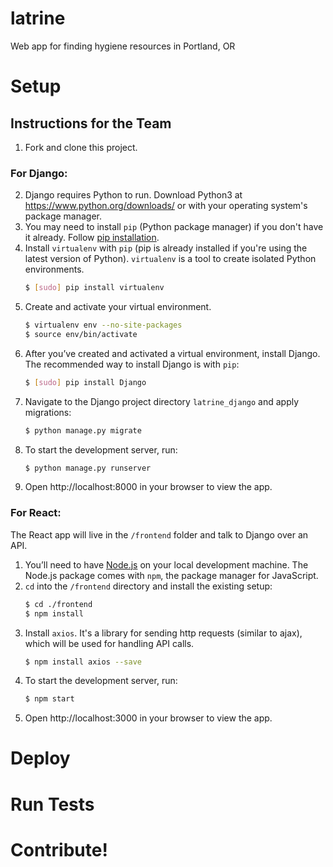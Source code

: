 # latrine
Web app for finding hygiene resources in Portland, OR

# Setup

## Instructions for the Team
1. Fork and clone this project.
### For Django:
2. Django requires Python to run. Download Python3 at https://www.python.org/downloads/ or with your operating system's package manager.
3. You may need to install ```pip``` (Python package manager) if you don't have it already. Follow [pip installation](http://pip.readthedocs.io/en/stable/installing/#install-pip).
4. Install ```virtualenv``` with ```pip``` (pip is already installed if you're using the latest version of Python). ```virtualenv``` is a tool to create isolated Python environments.
    ```sh
    $ [sudo] pip install virtualenv
    ```
5. Create and activate your virtual environment.
    ```sh
    $ virtualenv env --no-site-packages
    $ source env/bin/activate
    ```
6. After you’ve created and activated a virtual environment, install Django. The recommended way to install Django is with ```pip```:
    ```sh
    $ [sudo] pip install Django
    ```
7. Navigate to the Django project directory ```latrine_django``` and apply migrations:
    ```sh
    $ python manage.py migrate
    ```
8. To start the development server, run:
    ```sh
    $ python manage.py runserver
    ```
9. Open http://localhost:8000 in your browser to view the app.
### For React:
The React app will live in the ```/frontend``` folder and talk to Django over an API.
1. You’ll need to have [Node.js](http://nodejs.org/en/) on your local development machine. The Node.js package comes with ```npm```, the package manager for JavaScript.
1. ```cd``` into the ```/frontend``` directory and install the existing setup:
    ```sh
    $ cd ./frontend
    $ npm install
    ```
2. Install ```axios```. It's a library for sending http requests (similar to ajax), which will be used for handling API calls.
    ```sh
    $ npm install axios --save
    ```
3. To start the development server, run:
    ```sh
    $ npm start
    ```
4. Open http://localhost:3000 in your browser to view the app.

# Deploy

# Run Tests

# Contribute!
